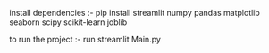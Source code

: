 install dependencies :- pip install streamlit numpy pandas matplotlib seaborn scipy scikit-learn joblib 




to run the project :- run streamlit Main.py
